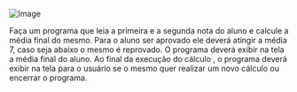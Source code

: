 

![Image](https://user-images.githubusercontent.com/11817445/255436395-9b11d0c7-6074-40cc-b8ca-45491e4f4df4.png)


Faça um programa que leia a primeira e a segunda nota do aluno e calcule a média final do mesmo. Para o aluno ser aprovado ele deverá atingir a média 7, caso seja abaixo o mesmo é reprovado.
O programa deverá exibir na tela a média final do aluno.
Ao final da execução do cálculo , o programa deverá exibir na tela para o usuário se o mesmo quer realizar um novo cálculo ou encerrar o programa.
